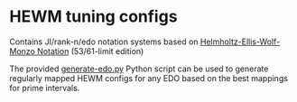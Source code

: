 # HEWM tuning configs

Contains JI/rank-n/edo notation systems based on [Helmholtz-Ellis-Wolf-Monzo Notation](http://www.tonalsoft.com/enc/h/hewm.aspx#:~:text=The%20acronym%20used%20by%20Joe,Erlich%20on%20the%20Tuning%20List) (53/61-limit edition)

The provided [generate-edo.py](./generate-edo.py) Python script can be used to generate regularly mapped HEWM configs for any EDO based on the best mappings for prime intervals.